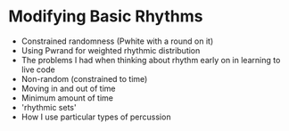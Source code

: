 # Modifying Basic Rhythms


- Constrained randomness (Pwhite with a round on it)
- Using Pwrand for weighted rhythmic distribution
- The problems I had when thinking about rhythm early on in learning to live code
- Non-random (constrained to time)
- Moving in and out of time
- Minimum amount of time
- 'rhythmic sets'
- How I use particular types of percussion
